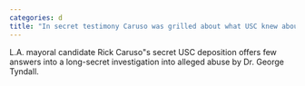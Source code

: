 ```yaml
---
categories: d
title: "In secret testimony Caruso was grilled about what USC knew about disgraced gynecologist"
---
```

L.A. mayoral candidate Rick Caruso"s secret USC deposition offers few answers into a long-secret investigation into alleged abuse by Dr. George Tyndall.